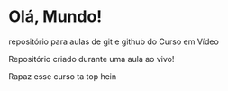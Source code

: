 # Olá, Mundo!
 repositório para aulas de git e github do Curso em Vídeo
 
 Repositório criado durante uma aula ao vivo!
 
 Rapaz esse curso ta top hein
